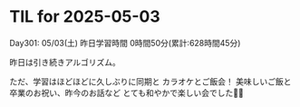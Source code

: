 # TIL for 2025-05-03
Day301: 05/03(土)
昨日学習時間 0時間50分(累計:628時間45分)

昨日は引き続きアルゴリズム。

ただ、学習はほどほどに久しぶりに同期と
カラオケとご飯会！
美味しいご飯と卒業のお祝い、昨今のお話など
とても和やかで楽しい会でした🙆‍♂️


